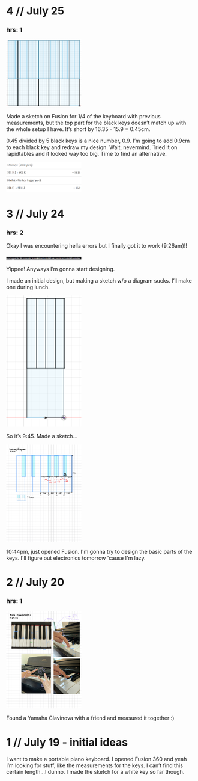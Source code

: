 # 4 // July 25
### hrs: 1
<img src="images/july25_design.png" alt="f360 design" width="200">

Made a sketch on Fusion for 1/4 of the keyboard with previous measurements, but the top part for the black keys doesn’t match up with the whole setup I have. It’s short by 16.35 - 15.9 = 0.45cm.

0.45 divided by 5 black keys is a nice number, 0.9. I’m going to add 0.9cm to each black key and redraw my design. Wait, nevermind. Tried it on rapidtables and it looked way too big. Time to find an alternative.

<img src="images/july25_calculations.png" alt="calculations" width="200">

# 3 // July 24
### hrs: 2

Okay I was encountering hella errors but I finally got it to work (9:26am)!!

<img src="images/july24_hackatime.png" alt="successful hackatime setup" width="200">

Yippee! Anyways I’m gonna start designing.

I made an initial design, but making a sketch w/o a diagram sucks. I’ll make one during lunch.

<img src="images/july24_fusionFail.png" alt="failed fusion sketch" width="200">

So it’s 9:45. Made a sketch…

<img src="images/july24_keyboardDiagram.jpeg" alt="diagram of keyboard" width="200">

10:44pm, just opened Fusion. I'm gonna try to design the basic parts of the keys. I'll figure out electronics tomorrow 'cause I'm lazy.

# 2 // July 20
### hrs: 1

<img src="images/july20_measuring.jpeg" alt="piano measuring" width="200">

Found a Yamaha Clavinova with a friend and measured it together :)

# 1 // July 19 - initial ideas

I want to make a portable piano keyboard. I opened Fusion 360 and yeah I’m looking for stuff, like the measurements for the keys. I can’t find this certain length…I dunno. I made the sketch for a white key so far though.